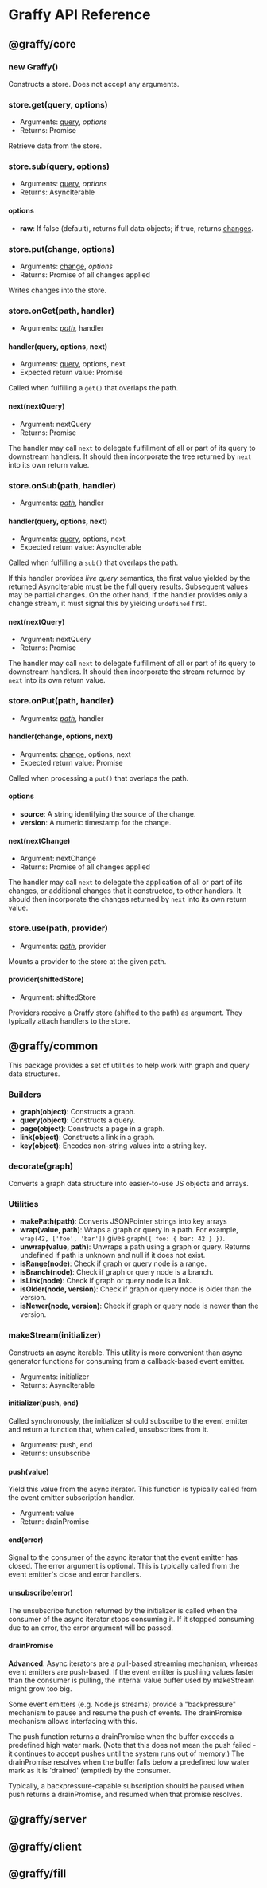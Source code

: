 # Graffy API Reference

## @graffy/core

### new Graffy()

Constructs a store. Does not accept any arguments.

### store.**get**(query, options)

- Arguments: [query](Encoding#Queries), _options_
- Returns: Promise<Graph>

Retrieve data from the store.

### store.**sub**(query, options)

- Arguments: [query](Encoding#Queries), _options_
- Returns: AsyncIterable<Graph>

#### options

- **raw**: If false (default), returns full data objects; if true, returns [changes](Encoding#Changes).

### store.**put**(change, options)

- Arguments: [change](Encoding#Changes), _options_
- Returns: Promise of all changes applied

Writes changes into the store.

### store.**onGet**(path, handler)

- Arguments: _[path](Encoding#Paths)_, handler

#### handler(query, options, next)

- Arguments: [query](Encoding#Queries), options, next
- Expected return value: Promise<Graph>

Called when fulfilling a `get()` that overlaps the path.

#### next(nextQuery)

- Argument: nextQuery
- Returns: Promise<Graph>

The handler may call `next` to delegate fulfillment of all or part of its query to downstream handlers. It should then incorporate the tree returned by `next` into its own return value.

### store.**onSub**(path, handler)

- Arguments: _[path](Encoding#Paths)_, handler

#### handler(query, options, next)

- Arguments: [query](Encoding#Queries), options, next
- Expected return value: AsyncIterable<Graph>

Called when fulfilling a `sub()` that overlaps the path.

If this handler provides _live query_ semantics, the first value yielded by the returned AsyncIterable must be the full query results. Subsequent values may be partial changes. On the other hand, if the handler provides only a change stream, it must signal this by yielding `undefined` first.

#### next(nextQuery)

- Argument: nextQuery
- Returns: Promise<Graph>

The handler may call `next` to delegate fulfillment of all or part of its query to downstream handlers. It should then incorporate the stream returned by `next` into its own return value.

### store.**onPut**(path, handler)

- Arguments: _[path](Encoding#Paths)_, handler

#### handler(change, options, next)

- Arguments: [change](Encoding#Changes), options, next
- Expected return value: Promise

Called when processing a `put()` that overlaps the path.

#### options

- **source**: A string identifying the source of the change.
- **version**: A numeric timestamp for the change.

#### next(nextChange)

- Argument: nextChange
- Returns: Promise of all changes applied

The handler may call `next` to delegate the application of all or part of its changes, or additional changes that it constructed, to other handlers. It should then incorporate the changes returned by `next` into its own return value.

### store.**use**(path, provider)

- Arguments: _[path](Encoding#Paths)_, provider

Mounts a provider to the store at the given path.

#### provider(shiftedStore)

- Argument: shiftedStore

Providers receive a Graffy store (shifted to the path) as argument. They typically attach handlers to the store.

## @graffy/common

This package provides a set of utilities to help work with graph and query data structures.

### Builders

- **graph(object)**: Constructs a graph.
- **query(object)**: Constructs a query.
- **page(object)**: Constructs a page in a graph.
- **link(object)**: Constructs a link in a graph.
- **key(object)**: Encodes non-string values into a string key.

### decorate(graph)

Converts a graph data structure into easier-to-use JS objects and arrays.

### Utilities

- **makePath(path)**: Converts JSONPointer strings into key arrays
- **wrap(value, path)**: Wraps a graph or query in a path. For example, `wrap(42, ['foo', 'bar'])` gives `graph({ foo: { bar: 42 } })`.
- **unwrap(value, path)**: Unwraps a path using a graph or query. Returns undefined if path is unknown and null if it does not exist.
- **isRange(node)**: Check if graph or query node is a range.
- **isBranch(node)**: Check if graph or query node is a branch.
- **isLink(node)**: Check if graph or query node is a link.
- **isOlder(node, version)**: Check if graph or query node is older than the version.
- **isNewer(node, version)**: Check if graph or query node is newer than the version.

### makeStream(initializer)

Constructs an async iterable. This utility is more convenient than async generator functions for consuming from a callback-based event emitter.

- Arguments: initializer
- Returns: AsyncIterable

#### initializer(push, end)

Called synchronously, the initializer should subscribe to the event emitter and return a function that, when called, unsubscribes from it.

- Arguments: push, end
- Returns: unsubscribe

#### push(value)

Yield this value from the async iterator. This function is typically called from the event emitter subscription handler.

- Argument: value
- Return: drainPromise

#### end(error)

Signal to the consumer of the async iterator that the event emitter has closed. The error argument is optional. This is typically called from the event emitter's close and error handlers.

#### unsubscribe(error)

The unsubscribe function returned by the initializer is called when the consumer of the async iterator stops consuming it. If it stopped consuming due to an error, the error argument will be passed.

#### drainPromise

**Advanced**: Async iterators are a pull-based streaming mechanism, whereas event emitters are push-based. If the event emitter is pushing values faster than the consumer is pulling, the internal value buffer used by makeStream might grow too big.

Some event emitters (e.g. Node.js streams) provide a "backpressure" mechanism to pause and resume the push of events. The drainPromise mechanism allows interfacing with this.

The push function returns a drainPromise when the buffer exceeds a predefined high water mark. (Note that this does not mean the push failed - it continues to accept pushes until the system runs out of memory.) The drainPromise resolves when the buffer falls below a predefined low water mark as it is 'drained' (emptied) by the consumer.

Typically, a backpressure-capable subscription should be paused when push returns a drainPromise, and resumed when that promise resolves.

## @graffy/server

## @graffy/client

## @graffy/fill
